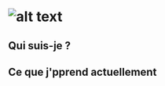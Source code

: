 # ![alt text](https://media.discordapp.net/attachments/1005891521989578773/1009851971274031104/banniere.png)

## Qui suis-je ?

## Ce que j'pprend actuellement

